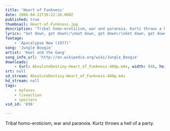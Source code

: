 ```yaml
---
title: 'Heart of Funkness'
date: 2006-04-22T16:22:26.000Z
published: true
thumbnail: Heart-of-Funkness.jpg
description: 'Tribal homo-eroticism, war and paranoia. Kurtz throws a hell of a party.'
lyrics: "Get down, get down\r\nGet down, get down\r\nGet down, get down\r\nGet down, get down\r\nGet down, get down\r\nGet down, get down\r\nGet down, get down\r\nGet down, get down\r\n(ahhhhhh)\r\n\r\nJungle Boogie\r\n(Get down with the boogie)\r\nJungle Boogie\r\n(Get it on)\r\nJungle Boogie\r\n(Get down with the boogie)\r\nJungle Boogie\r\n(Get it on)\r\nJungle Boogie\r\n(Get up with the boogie)\r\nJungle Boogie\r\n(Get up with the get down)\r\nJungle Boogie\r\n(Get down with the boogie)\r\nJungle Boogie\r\n(Shake it around)\r\n\r\nJungle Boogie\r\n(Get up with the get down)\r\nJungle Boogie\r\n(Boogie, boogie)\r\nJungle Boogie\r\n(With the boogie)\r\nJungle Boogie\r\n(Brrr)\r\nJungle Boogie\r\n(Get up with the get down)\r\nJungle Boogie\r\n(Get the boogie)\r\nJungle Boogie\r\n(In the jungle)\r\nJungle Boogie\r\n(Gettin down with the boogie)\r\n\r\nGet down, get down\r\nGet down, get down\r\n(With the boogie)\r\nGet down, get down\r\nGet down, get down\r\n(Jungle boogie)\r\nGet down, get down\r\nGet down, get down\r\n(Boogie boogie)\r\nGet down, get down\r\n(It's the boogie)\r\nGet down, get down\r\n(Jungle boogie)\r\nGet down, get down\r\n(Jungle boogie)\r\nGet down, get down\r\n(With the boogie)\r\nGet down, get down\r\n(Boogie boogie)\r\nGet down, get down\r\n(Jungle boogie)\r\nGet down, get down\r\n(Yeah)\r\nGet down, get down\r\n(It's the boogie)\r\nGet down, get down\r\n\r\nUh, get it\r\nFeel the funk, y'all\r\nLet it flow\r\nHuh, uh uh\r\nHuh, uh uh uh\r\nHuh, uh mm'\r\nGet down with the boogie\r\nI been talkin'\r\nI'ma talkin' 'bout the jungle boogie\r\nGet down\r\nHuh, uh, get down with the boogie\r\nSaid UH, uh\r\nGet down\r\nSaid UH, uh\r\nGet down\r\nSaid UH, uh\r\nGet down\r\nSaid UH, uh\r\nHuh, till ya feel it y'all\r\nHuh, get down y'all\r\nHuh, uh get down\r\nHuh, uh get up y'all\r\nUh, oh, with the get down\r\nUh, ughhh\r\nUh, ha, get down\r\nOhhhhhhh"
footage:
    - 'Apocalypse Now (1977)'
song: 'Jungle Boogie'
artist: 'Kool and the Gang'
song_info_url: 'http://en.wikipedia.org/wiki/Jungle_Boogie'
downloads:
    - {url: AbsoluteDestiny-Heart_of_Funkness-480p.m4v, width: 848, height: 384, mimetype: video/mp4}
srt: null
sd_stream: AbsoluteDestiny-Heart_of_Funkness-480p.m4v
hd_stream: null
tags:
    - myfaves
    - liveaction
    - spoilers
vid_id: '036'

---
```

Tribal homo-eroticism, war and paranoia. Kurtz throws a hell of a party.